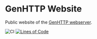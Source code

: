 # GenHTTP Website

Public website of the [GenHTTP webserver](https://github.com/Kaliumhexacyanoferrat/GenHTTP).

![CI](https://github.com/Kaliumhexacyanoferrat/GenHTTP.Website/workflows/CI/badge.svg) [![Lines of Code](https://sonarcloud.io/api/project_badges/measure?project=GenHTTP.Website&metric=ncloc)](https://sonarcloud.io/dashboard?id=GenHTTP.Website)
